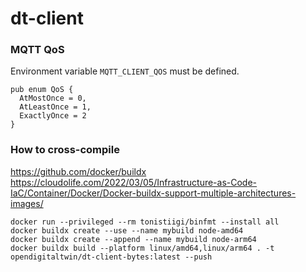 # dt-client

### MQTT QoS
Environment variable `MQTT_CLIENT_QOS` must be defined.

```
pub enum QoS {
  AtMostOnce = 0,
  AtLeastOnce = 1,
  ExactlyOnce = 2
}
```


### How to cross-compile

https://github.com/docker/buildx
https://cloudolife.com/2022/03/05/Infrastructure-as-Code-IaC/Container/Docker/Docker-buildx-support-multiple-architectures-images/

```
docker run --privileged --rm tonistiigi/binfmt --install all
docker buildx create --use --name mybuild node-amd64
docker buildx create --append --name mybuild node-arm64
docker buildx build --platform linux/amd64,linux/arm64 . -t opendigitaltwin/dt-client-bytes:latest --push
```
